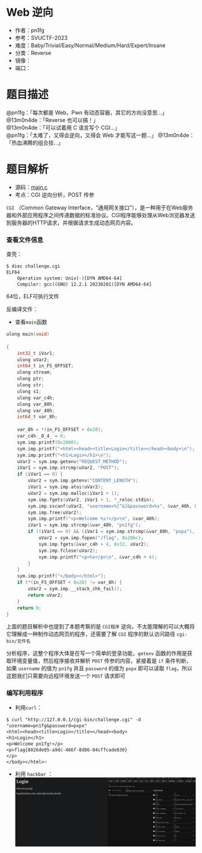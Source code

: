 # Web 逆向

- 作者：pn1fg
- 参考：SVUCTF-2023
- 难度：Baby/Trivial/Easy/Normal/Medium/Hard/Expert/Insane
- 分类：Reverse
- 镜像：
- 端口：

# 题目描述

@pn1fg：「每次都是 Web，Pwn 有动态容器，其它的方向没意思...」  
@13m0n4de：「Reverse 也可以搞！」  
@13m0n4de：「可以试着用 C 语言写个 CGI...」  
@pn1fg：「太难了，又得会逆向，又得会 Web 才能写这一题...」
@13m0n4de：「热血沸腾的组合技...」

# 题目解析

- 源码：[main.c](build/main.c)
- 考点：CGI 逆向分析，POST 传参

`CGI` （Common Gateway Interface，“通用网关接口”），是一种用于在Web服务器和外部应用程序之间传递数据的标准协议。CGI程序能够处理从Web浏览器发送到服务器的HTTP请求，并根据请求生成动态网页内容。

### 查看文件信息
查壳：
```shell
$ diec challenge.cgi
ELF64
    Operation system: Unix(-)[DYN AMD64-64]
    Compiler: gcc((GNU) 12.2.1 20230201)[DYN AMD64-64]
```
64位，ELF可执行文件

反编译文件：

- 查看`main`函数
```c++
ulong main(void)

{
    int32_t iVar1;
    ulong uVar2;
    int64_t in_FS_OFFSET;
    ulong stream;
    ulong ptr;
    ulong str;
    ulong s1;
    ulong var_c4h;
    ulong var_80h;
    ulong var_40h;
    int64_t var_8h;

    var_8h = *(in_FS_OFFSET + 0x28);
    var_c4h._0_4_ = 0;
    sym.imp.printf(0x2000);
    sym.imp.printf("<html><head><title>Login</title></head><body>\n");
    sym.imp.printf("<h1>Login</h1>\n");
    uVar2 = sym.imp.getenv("REQUEST_METHOD");
    iVar1 = sym.imp.strcmp(uVar2, "POST");
    if (iVar1 == 0) {
        uVar2 = sym.imp.getenv("CONTENT_LENGTH");
        iVar1 = sym.imp.atoi(uVar2);
        uVar2 = sym.imp.malloc(iVar1 + 1);
        sym.imp.fgets(uVar2, iVar1 + 1, *_reloc.stdin);
        sym.imp.sscanf(uVar2, "username=%[^&]&password=%s", &var_40h, &var_80h);
        sym.imp.free(uVar2);
        sym.imp.printf("<p>Welcome %s!</p>\n", &var_40h);
        iVar1 = sym.imp.strcmp(&var_40h, "pn1fg");
        if ((iVar1 == 0) && (iVar1 = sym.imp.strcmp(&var_80h, "pxpx"),  iVar1 == 0)) {
            uVar2 = sym.imp.fopen("/flag", 0x20bc);
            sym.imp.fgets(&var_c4h + 4, 0x32, uVar2);
            sym.imp.fclose(uVar2);
            sym.imp.printf("<p>%s</p>\n", &var_c4h + 4);
        }
    }
    sym.imp.printf("</body></html>");
    if (*(in_FS_OFFSET + 0x28) != var_8h) {
        uVar2 = sym.imp.__stack_chk_fail();
        return uVar2;
    }
    return 0;
}
```
上面的题目解析中也提到了本题考察的是 `CGI程序` 逆向，不太能理解的可以大概将它理解成一种制作动态网页的程序，还需要了解 `CGI` 程序的默认访问路径 `cgi-bin/文件名`

分析程序，这整个程序大体是在写一个简单的登录功能，`getenv` 函数的作用是获取环境变量值，然后程序接收并解析 `POST` 传参的内容，紧接着是 `if` 条件判断，如果 `username` 的值为 `pn1fg` 并且 `password` 的值为 `pxpx` 即可以读取 `flag`，所以这题我们只需要向远程环境发送一个 `POST` 请求即可

### 编写利用程序

- 利用`curl`：
```
$ curl "http://127.0.0.1/cgi-bin/challenge.cgi" -d "username=pn1fg&password=pxpx"
<html><head><title>Login</title></head><body>
<h1>Login</h1>
<p>Welcome pn1fg!</p>
<p>flag{8026de05-a9dc-466f-8d86-84cffcade830}
</p>
</body></html>⏎        
```

- 利用 `hackbar` ：
![](writeup/images/1.png)

